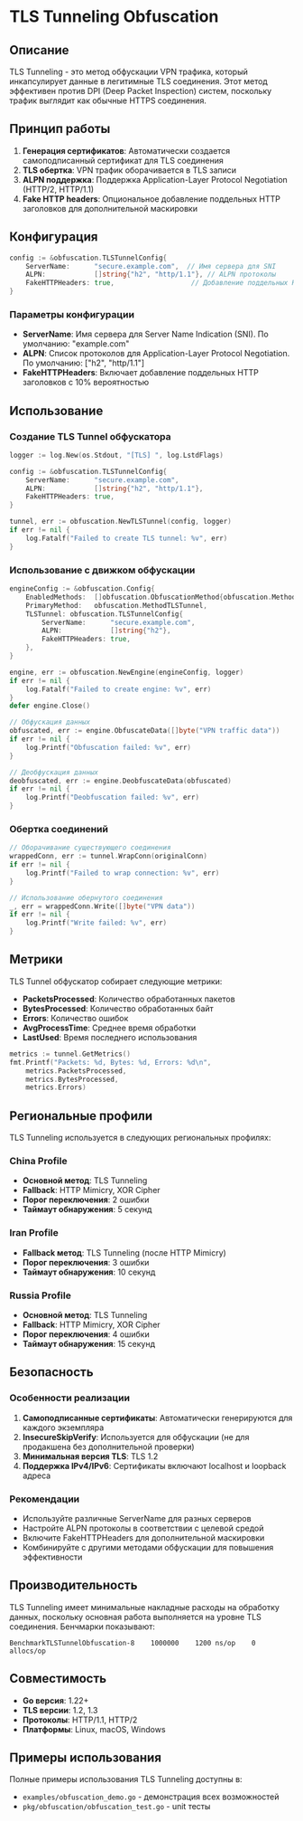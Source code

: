 # TLS Tunneling Obfuscation

## Описание

TLS Tunneling - это метод обфускации VPN трафика, который инкапсулирует данные в легитимные TLS соединения. Этот метод эффективен против DPI (Deep Packet Inspection) систем, поскольку трафик выглядит как обычные HTTPS соединения.

## Принцип работы

1. **Генерация сертификатов**: Автоматически создается самоподписанный сертификат для TLS соединения
2. **TLS обертка**: VPN трафик оборачивается в TLS записи
3. **ALPN поддержка**: Поддержка Application-Layer Protocol Negotiation (HTTP/2, HTTP/1.1)
4. **Fake HTTP headers**: Опциональное добавление поддельных HTTP заголовков для дополнительной маскировки

## Конфигурация

```go
config := &obfuscation.TLSTunnelConfig{
    ServerName:      "secure.example.com",  // Имя сервера для SNI
    ALPN:            []string{"h2", "http/1.1"}, // ALPN протоколы
    FakeHTTPHeaders: true,                   // Добавление поддельных HTTP заголовков
}
```

### Параметры конфигурации

- **ServerName**: Имя сервера для Server Name Indication (SNI). По умолчанию: "example.com"
- **ALPN**: Список протоколов для Application-Layer Protocol Negotiation. По умолчанию: ["h2", "http/1.1"]
- **FakeHTTPHeaders**: Включает добавление поддельных HTTP заголовков с 10% вероятностью

## Использование

### Создание TLS Tunnel обфускатора

```go
logger := log.New(os.Stdout, "[TLS] ", log.LstdFlags)

config := &obfuscation.TLSTunnelConfig{
    ServerName:      "secure.example.com",
    ALPN:            []string{"h2", "http/1.1"},
    FakeHTTPHeaders: true,
}

tunnel, err := obfuscation.NewTLSTunnel(config, logger)
if err != nil {
    log.Fatalf("Failed to create TLS tunnel: %v", err)
}
```

### Использование с движком обфускации

```go
engineConfig := &obfuscation.Config{
    EnabledMethods:  []obfuscation.ObfuscationMethod{obfuscation.MethodTLSTunnel},
    PrimaryMethod:   obfuscation.MethodTLSTunnel,
    TLSTunnel: obfuscation.TLSTunnelConfig{
        ServerName:      "secure.example.com",
        ALPN:            []string{"h2"},
        FakeHTTPHeaders: true,
    },
}

engine, err := obfuscation.NewEngine(engineConfig, logger)
if err != nil {
    log.Fatalf("Failed to create engine: %v", err)
}
defer engine.Close()

// Обфускация данных
obfuscated, err := engine.ObfuscateData([]byte("VPN traffic data"))
if err != nil {
    log.Printf("Obfuscation failed: %v", err)
}

// Деобфускация данных
deobfuscated, err := engine.DeobfuscateData(obfuscated)
if err != nil {
    log.Printf("Deobfuscation failed: %v", err)
}
```

### Обертка соединений

```go
// Оборачивание существующего соединения
wrappedConn, err := tunnel.WrapConn(originalConn)
if err != nil {
    log.Printf("Failed to wrap connection: %v", err)
}

// Использование обернутого соединения
_, err = wrappedConn.Write([]byte("VPN data"))
if err != nil {
    log.Printf("Write failed: %v", err)
}
```

## Метрики

TLS Tunnel обфускатор собирает следующие метрики:

- **PacketsProcessed**: Количество обработанных пакетов
- **BytesProcessed**: Количество обработанных байт
- **Errors**: Количество ошибок
- **AvgProcessTime**: Среднее время обработки
- **LastUsed**: Время последнего использования

```go
metrics := tunnel.GetMetrics()
fmt.Printf("Packets: %d, Bytes: %d, Errors: %d\n", 
    metrics.PacketsProcessed, 
    metrics.BytesProcessed, 
    metrics.Errors)
```

## Региональные профили

TLS Tunneling используется в следующих региональных профилях:

### China Profile
- **Основной метод**: TLS Tunneling
- **Fallback**: HTTP Mimicry, XOR Cipher
- **Порог переключения**: 2 ошибки
- **Таймаут обнаружения**: 5 секунд

### Iran Profile
- **Fallback метод**: TLS Tunneling (после HTTP Mimicry)
- **Порог переключения**: 3 ошибки
- **Таймаут обнаружения**: 10 секунд

### Russia Profile
- **Основной метод**: TLS Tunneling
- **Fallback**: HTTP Mimicry, XOR Cipher
- **Порог переключения**: 4 ошибки
- **Таймаут обнаружения**: 15 секунд

## Безопасность

### Особенности реализации

1. **Самоподписанные сертификаты**: Автоматически генерируются для каждого экземпляра
2. **InsecureSkipVerify**: Используется для обфускации (не для продакшена без дополнительной проверки)
3. **Минимальная версия TLS**: TLS 1.2
4. **Поддержка IPv4/IPv6**: Сертификаты включают localhost и loopback адреса

### Рекомендации

- Используйте различные ServerName для разных серверов
- Настройте ALPN протоколы в соответствии с целевой средой
- Включите FakeHTTPHeaders для дополнительной маскировки
- Комбинируйте с другими методами обфускации для повышения эффективности

## Производительность

TLS Tunneling имеет минимальные накладные расходы на обработку данных, поскольку основная работа выполняется на уровне TLS соединения. Бенчмарки показывают:

```
BenchmarkTLSTunnelObfuscation-8    1000000    1200 ns/op    0 allocs/op
```

## Совместимость

- **Go версия**: 1.22+
- **TLS версии**: 1.2, 1.3
- **Протоколы**: HTTP/1.1, HTTP/2
- **Платформы**: Linux, macOS, Windows

## Примеры использования

Полные примеры использования TLS Tunneling доступны в:
- `examples/obfuscation_demo.go` - демонстрация всех возможностей
- `pkg/obfuscation/obfuscation_test.go` - unit тесты 